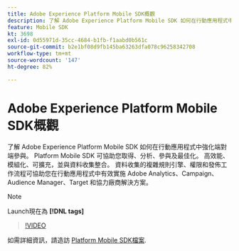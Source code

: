 ```yaml
---
title: Adobe Experience Platform Mobile SDK概觀
description: 了解 Adobe Experience Platform Mobile SDK 如何在行動應用程式中強化端對端參與。 Platform Mobile SDK 可協助您取得、分析、參與及最佳化。 高效能、模組化、可擴充，並與資料收集整合。 資料收集的複雜規則引擎、權限和發佈工作流程可協助您在行動應用程式中有效實施 Adobe Analytics、Campaign、Audience Manager、Target 和協力廠商解決方案。
feature: Mobile SDK
kt: 3698
exl-id: 0d55971d-35cc-4684-b1fb-f1aabd0b561c
source-git-commit: b2e1bf08d9fb145ba63263dfa078c96258342708
workflow-type: tm+mt
source-wordcount: '147'
ht-degree: 82%

---
```


# Adobe Experience Platform Mobile SDK概觀

了解 Adobe Experience Platform Mobile SDK 如何在行動應用程式中強化端對端參與。 Platform Mobile SDK 可協助您取得、分析、參與及最佳化。 高效能、模組化、可擴充，並與資料收集整合。 資料收集的複雜規則引擎、權限和發佈工作流程可協助您在行動應用程式中有效實施 Adobe Analytics、Campaign、Audience Manager、Target 和協力廠商解決方案。

>[!NOTE]
>
> Launch現在為 **[!DNL tags]**

>[!VIDEO](https://video.tv.adobe.com/v/28948?quality=12&learn=on)

如需詳細資訊，請造訪 [Platform Mobile SDK檔案](https://developer.adobe.com/client-sdks/documentation/).
